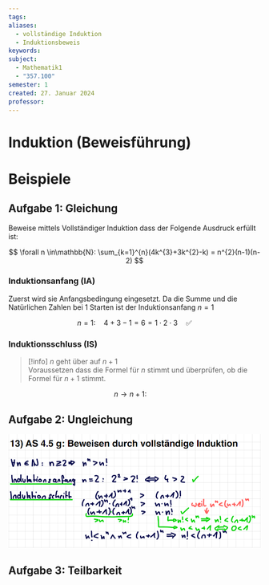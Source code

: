 ```yaml
---
tags: 
aliases:
  - vollständige Induktion
  - Induktionsbeweis
keywords: 
subject:
  - Mathematik1
  - "357.100"
semester: 1
created: 27. Januar 2024
professor:
---
```

 

# Induktion (Beweisführung)

# Beispiele

## Aufgabe 1: Gleichung

Beweise mittels Vollständiger Induktion dass der Folgende Ausdruck erfüllt ist:

$$
\forall n \in\mathbb{N}: \sum_{k=1}^{n}(4k^{3}+3k^{2}-k) = n^{2}(n-1)(n-2) 
$$

### Induktionsanfang (IA)

Zuerst wird sie Anfangsbedingung eingesetzt. Da die Summe und die Natürlichen Zahlen bei $1$ Starten ist der Induktionsanfang $n=1$

$$
n=1: \quad 4+3-1 = 6 = 1\cdot 2\cdot 3 \quad ✅
$$

### Induktionsschluss (IS)

> [!info] $n$ geht über auf $n+1$  
> Voraussetzen dass die Formel für $n$ stimmt und überprüfen, ob die Formel für $n+1$ stimmt.

$$
n\to n+1: \quad
$$

## Aufgabe 2: Ungleichung

![](assets/Pasted%20image%2020240127134214.png)

## Aufgabe 3: Teilbarkeit